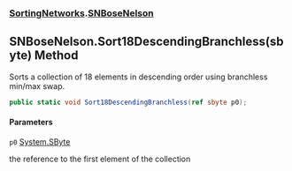 ### [SortingNetworks](SortingNetworks.md 'SortingNetworks').[SNBoseNelson](SortingNetworks.SNBoseNelson.md 'SortingNetworks.SNBoseNelson')

## SNBoseNelson.Sort18DescendingBranchless(sbyte) Method

Sorts a collection of 18 elements in descending order using branchless min/max swap.

```csharp
public static void Sort18DescendingBranchless(ref sbyte p0);
```
#### Parameters

<a name='SortingNetworks.SNBoseNelson.Sort18DescendingBranchless(sbyte).p0'></a>

`p0` [System.SByte](https://docs.microsoft.com/en-us/dotnet/api/System.SByte 'System.SByte')

the reference to the first element of the collection